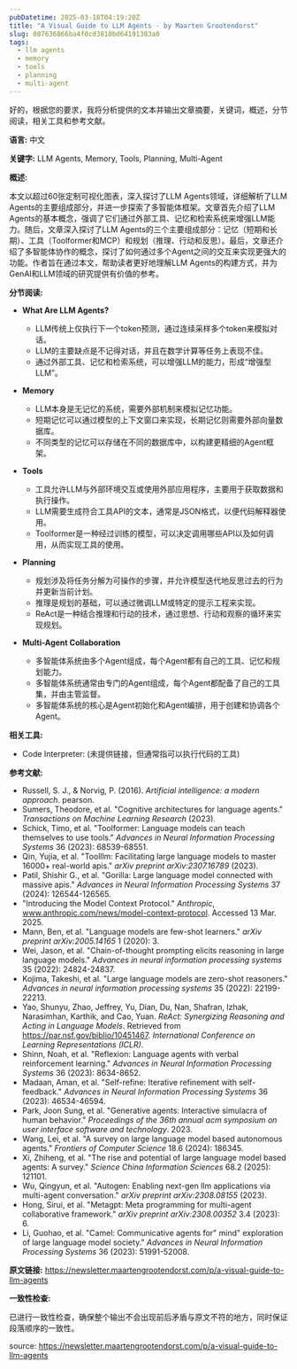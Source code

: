 ```yaml
---
pubDatetime: 2025-03-18T04:19:20Z
title: "A Visual Guide to LLM Agents - by Maarten Grootendorst"
slug: 087636866ba4f0cd3810bd64191383a0
tags:
  - llm agents
  - memory
  - tools
  - planning
  - multi-agent
---
```


好的，根据您的要求，我将分析提供的文本并输出文章摘要，关键词，概述，分节阅读，相关工具和参考文献。

**语言:** 中文

**关键字:** LLM Agents, Memory, Tools, Planning, Multi-Agent

**概述:**

本文以超过60张定制可视化图表，深入探讨了LLM Agents领域，详细解析了LLM Agents的主要组成部分，并进一步探索了多智能体框架。文章首先介绍了LLM Agents的基本概念，强调了它们通过外部工具、记忆和检索系统来增强LLM能力。随后，文章深入探讨了LLM Agents的三个主要组成部分：记忆（短期和长期）、工具（Toolformer和MCP）和规划（推理、行动和反思）。最后，文章还介绍了多智能体协作的概念，探讨了如何通过多个Agent之间的交互来实现更强大的功能。作者旨在通过本文，帮助读者更好地理解LLM Agents的构建方式，并为GenAI和LLM领域的研究提供有价值的参考。

**分节阅读:**

*   **What Are LLM Agents?**
    *   LLM传统上仅执行下一个token预测，通过连续采样多个token来模拟对话。
    *   LLM的主要缺点是不记得对话，并且在数学计算等任务上表现不佳。
    *   通过外部工具、记忆和检索系统，可以增强LLM的能力，形成“增强型LLM”。

*   **Memory**
    *   LLM本身是无记忆的系统，需要外部机制来模拟记忆功能。
    *   短期记忆可以通过模型的上下文窗口来实现，长期记忆则需要外部向量数据库。
    *   不同类型的记忆可以存储在不同的数据库中，以构建更精细的Agent框架。

*   **Tools**
    *   工具允许LLM与外部环境交互或使用外部应用程序，主要用于获取数据和执行操作。
    *   LLM需要生成符合工具API的文本，通常是JSON格式，以便代码解释器使用。
    *   Toolformer是一种经过训练的模型，可以决定调用哪些API以及如何调用，从而实现工具的使用。

*   **Planning**
    *   规划涉及将任务分解为可操作的步骤，并允许模型迭代地反思过去的行为并更新当前计划。
    *   推理是规划的基础，可以通过微调LLM或特定的提示工程来实现。
    *   ReAct是一种结合推理和行动的技术，通过思想、行动和观察的循环来实现规划。

*   **Multi-Agent Collaboration**
    *   多智能体系统由多个Agent组成，每个Agent都有自己的工具、记忆和规划能力。
    *   多智能体系统通常由专门的Agent组成，每个Agent都配备了自己的工具集，并由主管监督。
    *   多智能体系统的核心是Agent初始化和Agent编排，用于创建和协调各个Agent。

**相关工具:**

*   Code Interpreter: (未提供链接，但通常指可以执行代码的工具)

**参考文献:**

*   Russell, S. J., & Norvig, P. (2016). *Artificial intelligence: a modern approach*. pearson.
*   Sumers, Theodore, et al. "Cognitive architectures for language agents." *Transactions on Machine Learning Research* (2023).
*   Schick, Timo, et al. "Toolformer: Language models can teach themselves to use tools." *Advances in Neural Information Processing Systems* 36 (2023): 68539-68551.
*   Qin, Yujia, et al. "Toolllm: Facilitating large language models to master 16000+ real-world apis." *arXiv preprint arXiv:2307.16789* (2023).
*   Patil, Shishir G., et al. "Gorilla: Large language model connected with massive apis." *Advances in Neural Information Processing Systems* 37 (2024): 126544-126565.
*   "Introducing the Model Context Protocol." *Anthropic*, www.anthropic.com/news/model-context-protocol. Accessed 13 Mar. 2025.
*   Mann, Ben, et al. "Language models are few-shot learners." *arXiv preprint arXiv:2005.14165* 1 (2020): 3.
*   Wei, Jason, et al. "Chain-of-thought prompting elicits reasoning in large language models." *Advances in neural information processing systems* 35 (2022): 24824-24837.
*   Kojima, Takeshi, et al. "Large language models are zero-shot reasoners." *Advances in neural information processing systems* 35 (2022): 22199-22213.
*   Yao, Shunyu, Zhao, Jeffrey, Yu, Dian, Du, Nan, Shafran, Izhak, Narasimhan, Karthik, and Cao, Yuan. *ReAct: Synergizing Reasoning and Acting in Language Models*. Retrieved from https://par.nsf.gov/biblio/10451467. *International Conference on Learning Representations (ICLR)*.
*   Shinn, Noah, et al. "Reflexion: Language agents with verbal reinforcement learning." *Advances in Neural Information Processing Systems* 36 (2023): 8634-8652.
*   Madaan, Aman, et al. "Self-refine: Iterative refinement with self-feedback." *Advances in Neural Information Processing Systems* 36 (2023): 46534-46594.
*   Park, Joon Sung, et al. "Generative agents: Interactive simulacra of human behavior." *Proceedings of the 36th annual acm symposium on user interface software and technology*. 2023.
*   Wang, Lei, et al. "A survey on large language model based autonomous agents." *Frontiers of Computer Science* 18.6 (2024): 186345.
*   Xi, Zhiheng, et al. "The rise and potential of large language model based agents: A survey." *Science China Information Sciences* 68.2 (2025): 121101.
*   Wu, Qingyun, et al. "Autogen: Enabling next-gen llm applications via multi-agent conversation." *arXiv preprint arXiv:2308.08155* (2023).
*   Hong, Sirui, et al. "Metagpt: Meta programming for multi-agent collaborative framework." *arXiv preprint arXiv:2308.00352* 3.4 (2023): 6.
*   Li, Guohao, et al. "Camel: Communicative agents for" mind" exploration of large language model society." *Advances in Neural Information Processing Systems* 36 (2023): 51991-52008.

**原文链接:** https://newsletter.maartengrootendorst.com/p/a-visual-guide-to-llm-agents

**一致性检查:**

已进行一致性检查，确保整个输出不会出现前后矛盾与原文不符的地方，同时保证段落顺序的一致性。


source: https://newsletter.maartengrootendorst.com/p/a-visual-guide-to-llm-agents